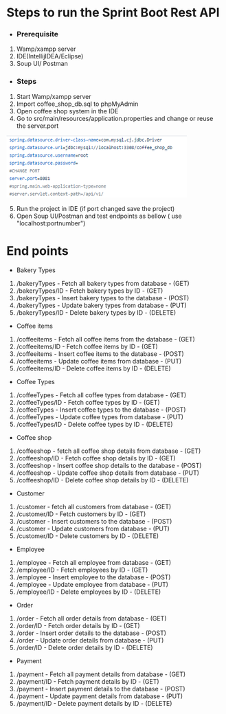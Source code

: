 # Steps to run the Sprint Boot Rest API

- ### Prerequisite

 1. Wamp/xampp server
 2. IDE(IntellijIDEA/Eclipse)
 3. Soup UI/ Postman
 
 - ### Steps
 
 1. Start Wamp/xampp server
 2. Import coffee_shop_db.sql to phpMyAdmin
 3. Open coffee shop system in the IDE
 4. Go to src/main/resources/application.properties and change or reuse the server.port

 
 <img src="Images/ApplicationProperties.PNG">
 
 5. Run the project in IDE (if port changed save the project)
 6. Open Soup UI/Postman and test endpoints as bellow ( use "localhost:portnumber")
 

# End points 

- Bakery Types
1. /bakeryTypes - Fetch all bakery types from database - (GET)
2. /bakeryTypes/ID - Fetch bakery types by ID - (GET)
3. /bakeryTypes - Insert bakery types to the database - (POST)
4. /bakeryTypes - Update bakery types from database - (PUT)
5. /bakeryTypes/ID - Delete bakery types by ID - (DELETE)

- Coffee items
1. /coffeeitems - Fetch all coffee items from the database - (GET)
2. /coffeeitems/ID - Fetch coffee items by ID - (GET)
3. /coffeeitems - Insert coffee items to the database - (POST)
4. /coffeeitems - Update coffee items from database - (PUT)
5. /coffeeitems/ID - Delete coffee items by ID - (DELETE)

- Coffee Types
1. /coffeeTypes - Fetch all coffee types from database - (GET)
2. /coffeeTypes/ID - Fetch coffee types by ID - (GET)
3. /coffeeTypes - Insert coffee types to the database - (POST)
5. /coffeeTypes - Update coffee types from database - (PUT)
6. /coffeeTypes/ID - Delete coffee types by ID - (DELETE)

- Coffee shop
1. /coffeeshop - fetch all coffee shop details from database - (GET)
2. /coffeeshop/ID - Fetch coffee shop details by ID - (GET)
3. /coffeeshop - Insert coffee shop details to the database - (POST)
4. /coffeeshop - Update coffee shop details from database - (PUT)
5. /coffeeshop/ID - Delete coffee shop details by ID - (DELETE)

- Customer
1. /customer - fetch all customers from database - (GET)
2. /customer/ID - Fetch customers by ID - (GET)
3. /customer - Insert customers to the database - (POST)
4. /customer - Update customers from database - (PUT)
5. /customer/ID - Delete customers by ID - (DELETE)

- Employee
1. /employee - Fetch all employee from database - (GET)
2. /employee/ID - Fetch employees by ID - (GET)
3. /employee - Insert employee to the database - (POST)
4. /employee - Update employee from database - (PUT)
5. /employee/ID - Delete employees by ID - (DELETE)

- Order
1. /order - Fetch all order details from database - (GET)
2. /order/ID - Fetch order details by ID - (GET)
3. /order - Insert order details to the database - (POST)
4. /order - Update order details from database - (PUT)
5. /order/ID - Delete order details by ID - (DELETE)

- Payment
1. /payment - Fetch all payment details from database - (GET)
2. /payment/ID - Fetch payment details by ID - (GET)
3. /payment - Insert payment details to the database - (POST)
4. /payment - Update payment details from database - (PUT)
5. /payment/ID - Delete payment details by ID - (DELETE)

